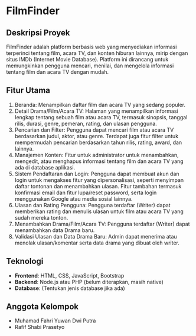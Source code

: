 # FilmFinder
## Deskripsi Proyek
FilmFinder adalah platform berbasis web yang menyediakan informasi terperinci tentang film, acara TV, dan konten hiburan lainnya, mirip dengan situs IMDb (Internet Movie Database). Platform ini dirancang untuk memungkinkan pengguna mencari, menilai, dan mengelola informasi tentang film dan acara TV dengan mudah.

## Fitur Utama
1. Beranda: Menampilkan daftar film dan acara TV yang sedang populer.
2. Detail Drama/Film/Acara TV: Halaman yang menampilkan informasi lengkap tentang sebuah film atau acara TV, termasuk sinopsis, tanggal rilis, durasi, genre, pemeran, rating, dan ulasan pengguna.
3. Pencarian dan Filter: Pengguna dapat mencari film atau acara TV berdasarkan judul, aktor, atau genre. Terdapat juga fitur filter untuk mempermudah pencarian berdasarkan tahun rilis, rating, award, dan lainnya.
4. Manajemen Konten: Fitur untuk administrator untuk menambahkan, mengedit, atau menghapus informasi tentang film dan acara TV yang ada di database aplikasi.
5. Sistem Pendaftaran dan Login: Pengguna dapat membuat akun dan login untuk mengakses fitur yang dipersonalisasi, seperti menyimpan daftar tontonan dan menambahkan ulasan. Fitur tambahan termasuk konfirmasi email dan fitur lupa/reset password, serta login menggunakan Google atau media sosial lainnya.
6. Ulasan dan Rating Pengguna: Pengguna terdaftar (Writer) dapat memberikan rating dan menulis ulasan untuk film atau acara TV yang sudah mereka tonton.
7. Menambahkan Drama/Film/Acara TV: Pengguna terdaftar (Writer) dapat menambahkan data Drama baru.
8. Validasi Ulasan dan Data Drama Baru: Admin dapat menerima atau menolak ulasan/komentar serta data drama yang dibuat oleh writer.

## Teknologi
- **Frontend**: HTML, CSS, JavaScript, Bootstrap
- **Backend**: Node.js atau PHP (belum diterapkan, masih native)
- **Database**: (Tentukan jenis database jika ada)

## Anggota Kelompok
- Muhamad Fahri Yuwan Dwi Putra
- Rafif Shabi Prasetyo
